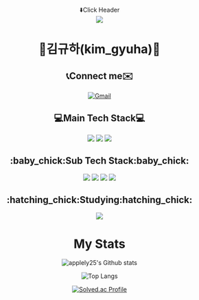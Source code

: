 <div align="center">
<div>⬇️Click Header</div>

<a href="https://www.notion.so/frontend-student-kimgyuha/5a43ec3e35444dbaa2ddd72775ee39d5" target="_blank">
   <img src="https://capsule-render.vercel.app/api?type=waving&color=auto&height=200&section=header&text=KimGyuHa&Size=50&fontAlign=77&fontAlignY=30&animation=twinkling&desc=frontend%20Developer&descAlign=85&descAlignY=55&fontColor=FFFFFF"/>
</a>
<h1>🎉김규하(kim_gyuha)🎉</h1>

<h2>📞Connect me✉️</h2>
<a href="mailto:kimgyuha25@gmail.com">
   <img alt="Gmail" src="https://img.shields.io/badge/kimgyuha25@gmail.com-EA4335.svg?&style=for-the-badge&logo=Gmail&logoColor=white"/>
</a>
</div>

<div align="center">
<h2>💻Main Tech Stack💻</h2> 
<img src="https://img.shields.io/badge/HTML5-E34F26?style=for-the-badge&logo=HTML5&logoColor=white">
<img src="https://img.shields.io/badge/CSS3-1572B6?style=for-the-badge&logo=Css3&logoColor=white">
<img src="https://img.shields.io/badge/JavaScript-F7DF1E?style=for-the-badge&logo=JavaScript&logoColor=white">
</div>

<div align="center">
<h2>:baby_chick:Sub Tech Stack:baby_chick:</h2>
<img src="https://img.shields.io/badge/C-A8B9CC.svg?style=for-the-badge&logo=C&logoColor=white">
<img src="https://img.shields.io/badge/Python-3776AB?style=for-the-badge&logo=Python&logoColor=white">
<img src="https://img.shields.io/badge/Node.js-339933?style=for-the-badge&logo=Node.js&logoColor=white">
<img src="https://img.shields.io/badge/MySQL-4479A1?style=for-the-badge&logo=MySQL&logoColor=white"
</div>

<div align="center">
<h2>:hatching_chick:Studying:hatching_chick:</h2>
<img src="https://img.shields.io/badge/React-61DAFB?style=for-the-badge&logo=React&logoColor=white">
</div>
 

<div align="center">
<h1>My Stats</h1>

![applely25's Github stats](https://github-readme-stats.vercel.app/api?username=applely25&show_icons=true)

![Top Langs](https://github-readme-stats.vercel.app/api/top-langs/?username=applely25&layout=compact&theme=gruvbox)
  
[![Solved.ac Profile](http://mazassumnida.wtf/api/v2/generate_badge?boj=applely)](https://solved.ac/applely/)
